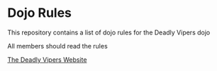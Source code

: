 Dojo Rules
==========

This repository contains a list of dojo rules for the Deadly Vipers dojo

All members should read the rules

[The Deadly Vipers Website](https://github.com/deadlyvipers)
